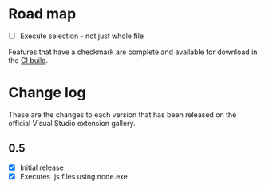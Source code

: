 # Road map

- [ ] Execute selection - not just whole file

Features that have a checkmark are complete and available for
download in the
[CI build](http://vsixgallery.com/extension/J1da7ad9e-85b3-4a0c-8e45-b2ae59a575a7/).

# Change log

These are the changes to each version that has been released
on the official Visual Studio extension gallery.

## 0.5

- [x] Initial release
- [x] Executes .js files using node.exe